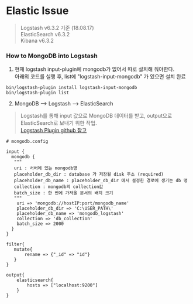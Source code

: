 # Elastic Issue

> Logstash v6.3.2 기준 (18.08.17) </br>
> ElasticSearch v6.3.2 </br>
> Kibana v6.3.2

### How to MongoDB into Logstash

1. 현재 logstash input-plugin에 mongodb가 없어서 따로 설치해 줘야한다. </br> 아래의 코드를 실행 후, list에  "logstash-input-mongodb" 가 있으면 설치 완료

```
bin/logstash-plugin install logstash-input-mongodb
bin/logstash-plugin list
```

2. MongoDB --> Logstash --> ElasticSearch
> Logstash를 통해 input 값으로 MongoDB 데이터를 받고, output으로 ElasticSearch로 보내기 위한 작업. </br>
> [Logstash Plugin github 참고 ](https://github.com/phutchins/logstash-input-mongodb/blob/master/README.md)

```
# mongodb.config

input {
  mongodb {
   """
   uri : 서버에 있는 mongodb명
   placeholder_db_dir : database 가 저장될 disk 주소 (required)
   placeholder_db_name : placeholder_db_dir 에서 설정한 경로에 생기는 db 명
   collection : mongodb의 collection값
   batch_size : 한 번에 가져올 문서의 배치 크기
   """
    uri => 'mongodb://hostIP:port/mongodb_name'
    placeholder_db_dir => 'C:\USER_PATH\'
    placeholder_db_name => 'mongodb_logstash'
    collection => 'db_collection'
    batch_size => 2000  
  }
}

filter{
   mutate{
       rename => {"_id" => "id"}
   }
}

output{
    elasticsearch{
        hosts => ["localhost:9200"]
    }
}

```
